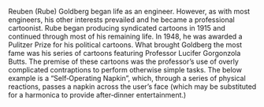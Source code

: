 Reuben (Rube) Goldberg began life as an engineer. However, as with most engineers, his other
interests prevailed and he became a professional cartoonist. Rube began producing syndicated cartoons
in 1915 and continued through most of his remaining life. In 1948, he was awarded a Pulitzer Prize for
his political cartoons.
What brought Goldberg the most fame was his series of cartoons featuring Professor Lucifer
Gorgonzola Butts. The premise of these cartoons was the professor’s use of overly complicated
contraptions to perform otherwise simple tasks. The below example is a “Self‐Operating Napkin”, which,
through a series of physical reactions, passes a napkin across the user’s face (which may be substituted
for a harmonica to provide after‐dinner entertainment.)